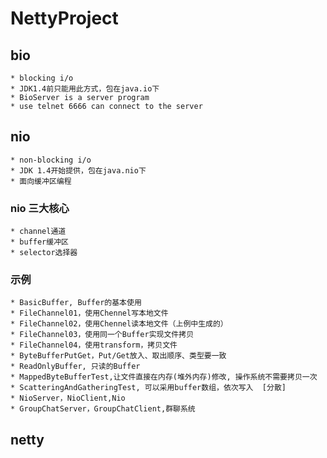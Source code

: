 # NettyProject
## bio
    * blocking i/o
    * JDK1.4前只能用此方式，包在java.io下
    * BioServer is a server program
    * use telnet 6666 can connect to the server
## nio
    * non-blocking i/o
    * JDK 1.4开始提供，包在java.nio下
    * 面向缓冲区编程
### nio 三大核心
    * channel通道
    * buffer缓冲区
    * selector选择器
### 示例
    * BasicBuffer, Buffer的基本使用
    * FileChannel01，使用Chennel写本地文件
    * FileChannel02，使用Chennel读本地文件（上例中生成的）
    * FileChannel03，使用同一个Buffer实现文件拷贝
    * FileChannel04，使用transform，拷贝文件
    * ByteBufferPutGet，Put/Get放入、取出顺序、类型要一致
    * ReadOnlyBuffer, 只读的Buffer
    * MappedByteBufferTest,让文件直接在内存(堆外内存)修改, 操作系统不需要拷贝一次
    * ScatteringAndGatheringTest, 可以采用buffer数组，依次写入  [分散]
    * NioServer，NioClient,Nio
    * GroupChatServer，GroupChatClient,群聊系统
## netty
